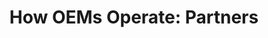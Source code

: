 ---
highlight: "false" 
title: "How OEMs Operate: Partners"
description: "The OEM has a partner network to expand its reach to all potential customers. Often referred to as the channel, these partners are an extension of the sales arm of the OEM."
url-link: "https://community.max.gov/download/attachments/2403246889/Module-4--%20IBT_OEM%20Operations_%20Partners.pdf?api=v2"
type: "PDF"
gov-only: "true"
is-external: "false"
publication-date: "July 01, 2023"
reading-time: "5"
resource-type: "Guidance"
filter: "acquisition-best-practices"
audience: "contracts-acquisitions"
branded-offerings: "it-buyers-training-support "
---